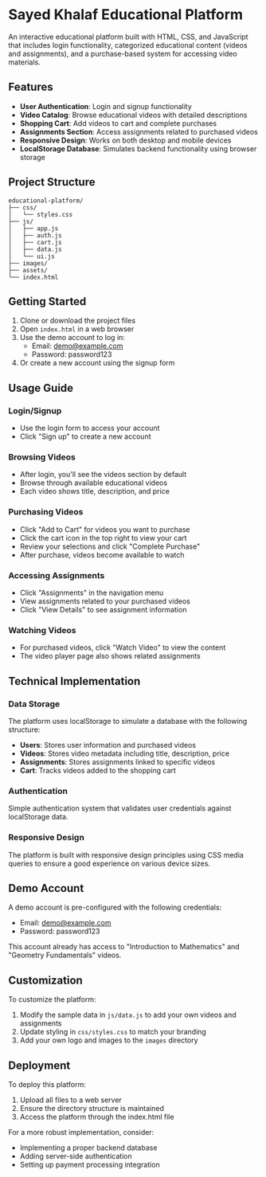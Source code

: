 # Sayed Khalaf Educational Platform

An interactive educational platform built with HTML, CSS, and JavaScript that includes login functionality, categorized educational content (videos and assignments), and a purchase-based system for accessing video materials.

## Features

- **User Authentication**: Login and signup functionality
- **Video Catalog**: Browse educational videos with detailed descriptions
- **Shopping Cart**: Add videos to cart and complete purchases
- **Assignments Section**: Access assignments related to purchased videos
- **Responsive Design**: Works on both desktop and mobile devices
- **LocalStorage Database**: Simulates backend functionality using browser storage

## Project Structure

```
educational-platform/
├── css/
│   └── styles.css
├── js/
│   ├── app.js
│   ├── auth.js
│   ├── cart.js
│   ├── data.js
│   └── ui.js
├── images/
├── assets/
└── index.html
```

## Getting Started

1. Clone or download the project files
2. Open `index.html` in a web browser
3. Use the demo account to log in:
   - Email: demo@example.com
   - Password: password123
4. Or create a new account using the signup form

## Usage Guide

### Login/Signup
- Use the login form to access your account
- Click "Sign up" to create a new account

### Browsing Videos
- After login, you'll see the videos section by default
- Browse through available educational videos
- Each video shows title, description, and price

### Purchasing Videos
- Click "Add to Cart" for videos you want to purchase
- Click the cart icon in the top right to view your cart
- Review your selections and click "Complete Purchase"
- After purchase, videos become available to watch

### Accessing Assignments
- Click "Assignments" in the navigation menu
- View assignments related to your purchased videos
- Click "View Details" to see assignment information

### Watching Videos
- For purchased videos, click "Watch Video" to view the content
- The video player page also shows related assignments

## Technical Implementation

### Data Storage
The platform uses localStorage to simulate a database with the following structure:

- **Users**: Stores user information and purchased videos
- **Videos**: Stores video metadata including title, description, price
- **Assignments**: Stores assignments linked to specific videos
- **Cart**: Tracks videos added to the shopping cart

### Authentication
Simple authentication system that validates user credentials against localStorage data.

### Responsive Design
The platform is built with responsive design principles using CSS media queries to ensure a good experience on various device sizes.

## Demo Account

A demo account is pre-configured with the following credentials:
- Email: demo@example.com
- Password: password123

This account already has access to "Introduction to Mathematics" and "Geometry Fundamentals" videos.

## Customization

To customize the platform:

1. Modify the sample data in `js/data.js` to add your own videos and assignments
2. Update styling in `css/styles.css` to match your branding
3. Add your own logo and images to the `images` directory

## Deployment

To deploy this platform:

1. Upload all files to a web server
2. Ensure the directory structure is maintained
3. Access the platform through the index.html file

For a more robust implementation, consider:
- Implementing a proper backend database
- Adding server-side authentication
- Setting up payment processing integration
